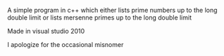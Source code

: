 A simple program in c++ which either lists prime numbers up to the long double limit or lists mersenne primes up to the long double limit

Made in visual studio 2010

I apologize for the occasional misnomer
